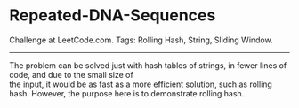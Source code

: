 # Repeated-DNA-Sequences
Challenge at LeetCode.com. Tags: Rolling Hash, String, Sliding Window.

---------------------------------------------------------------------------------------------------------------------------------------------------------------------

The problem can be solved just with hash tables of strings, in  fewer lines of code, and due to the small size of <br/>the input, 
it would be as fast as a more efficient solution, such as rolling hash. However, the purpose here is to demonstrate rolling hash. 
